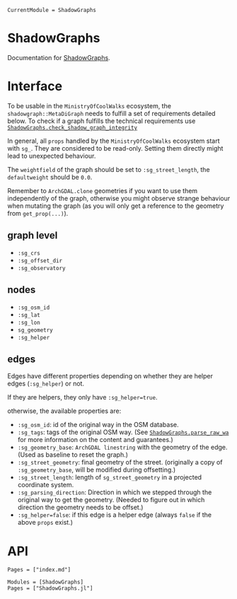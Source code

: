 ```@meta
CurrentModule = ShadowGraphs
```

# ShadowGraphs

Documentation for [ShadowGraphs](https://github.com/SuperGrobi/ShadowGraphs.jl).


# Interface
To be usable in the `MinistryOfCoolWalks` ecosystem, the `shadowgraph::MetaDiGraph` needs to fulfill
a set of requirements detailed below. To check if a graph fulfills the technical requirements use [`ShadowGraphs.check_shadow_graph_integrity`](@ref)

In general, all `props` handled by the `MinistryOfCoolWalks` ecosystem start with `sg_`.
They are considered to be read-only. Setting them directly might lead to unexpected behaviour.

The `weightfield` of the graph should be set to `:sg_street_length`, the `defaultweight` should be `0.0`.

Remember to `ArchGDAL.clone` geometries if you want to use them independently of the graph, otherwise
you might observe strange behaviour when mutating the graph (as you will only get a reference to the geometry from `get_prop(...)`).

## graph level
- `:sg_crs`
- `:sg_offset_dir`
- `:sg_observatory`

## nodes
- `:sg_osm_id`
- `:sg_lat`
- `:sg_lon`
- `sg_geometry`
- `:sg_helper`

## edges
Edges have different properties depending on whether they are helper edges (`:sg_helper`) or not.

If they are helpers, they only have `:sg_helper=true`.

otherwise, the available properties are:
- `:sg_osm_id`: id of the original way in the OSM database.
- `:sg_tags`: tags of the original OSM way. (See [`ShadowGraphs.parse_raw_wa`](@ref) for more information on the content and guarantees.)
- `:sg_geometry_base`: `ArchGDAL linestring` with the geometry of the edge. (Used as baseline to reset the graph.)
- `:sg_street_geometry`: final geometry of the street. (originally a copy of `:sg_geometry_base`, will be modified during offsetting.)
- `:sg_street_length`: length of `sg_street_geometry` in a projected coordinate system.
- `:sg_parsing_direction`: Direction in which we stepped through the original way to get the geometry. (Needed to figure out in which direction the geometry needs to be offset.)
- `:sg_helper=false`: if this edge is a helper edge (always `false` if the above `props` exist.)

# API

```@index
Pages = ["index.md"]
```

```@autodocs
Modules = [ShadowGraphs]
Pages = ["ShadowGraphs.jl"]
```